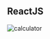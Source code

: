 ## ReactJS

![calculator](https://github.com/lucasrenandns/calculatorv2.0-reactjs/assets/97764446/d45b14c0-5cc2-426d-a3f7-c6f977ad0355)
